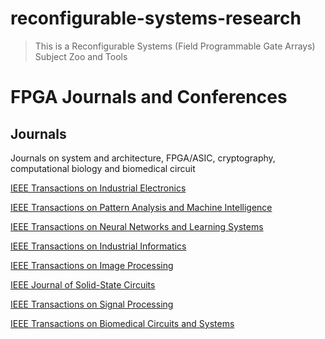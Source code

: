 # reconfigurable-systems-research
>This is a Reconfigurable Systems (Field Programmable Gate Arrays) Subject Zoo and Tools

# FPGA Journals and Conferences

## Journals
Journals on system and architecture, FPGA/ASIC, cryptography, computational biology and biomedical circuit

[IEEE Transactions on Industrial Electronics](https://ieeexplore.ieee.org/xpl/RecentIssue.jsp?punumber=41)

[IEEE Transactions on Pattern Analysis and Machine Intelligence](https://ieeexplore.ieee.org/xpl/mostRecentIssue.jsp?punumber=34)

[IEEE Transactions on Neural Networks and Learning Systems](https://ieeexplore.ieee.org/xpl/RecentIssue.jsp?punumber=5962385)

[IEEE Transactions on Industrial Informatics](https://ieeexplore.ieee.org/xpl/mostRecentIssue.jsp?punumber=9424)

[IEEE Transactions on Image Processing](https://ieeexplore.ieee.org/xpl/RecentIssue.jsp?punumber=83)

[IEEE Journal of Solid-State Circuits](https://ieeexplore.ieee.org/xpl/RecentIssue.jsp?punumber=4)

[IEEE Transactions on Signal Processing](https://ieeexplore.ieee.org/xpl/RecentIssue.jsp?punumber=78)

[IEEE Transactions on Biomedical Circuits and Systems](https://ieeexplore.ieee.org/xpl/RecentIssue.jsp?punumber=4156126)
